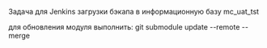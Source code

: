 ﻿Задача для Jenkins загрузки бэкапа в информационную базу 
mc_uat_tst

для обновления модуля выполнить:
git submodule update --remote --merge
